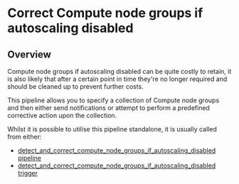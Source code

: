 # Correct Compute node groups if autoscaling disabled

## Overview

Compute node groups if autoscaling disabled can be quite costly to retain, it is also likely that after a certain point in time they're no longer required and should be cleaned up to prevent further costs.

This pipeline allows you to specify a collection of Compute node groups and then either send notifications or attempt to perform a predefined corrective action upon the collection.

Whilst it is possible to utilise this pipeline standalone, it is usually called from either:
- [detect_and_correct_compute_node_groups_if_autoscaling_disabled pipeline](https://hub.flowpipe.io/mods/turbot/gcp_thrifty/pipelines/gcp_thrifty.pipeline.detect_and_correct_compute_node_groups_if_autoscaling_disabled)
- [detect_and_correct_compute_node_groups_if_autoscaling_disabled trigger](https://hub.flowpipe.io/mods/turbot/gcp_thrifty/triggers/gcp_thrifty.trigger.query.detect_and_correct_compute_node_groups_if_autoscaling_disabled)